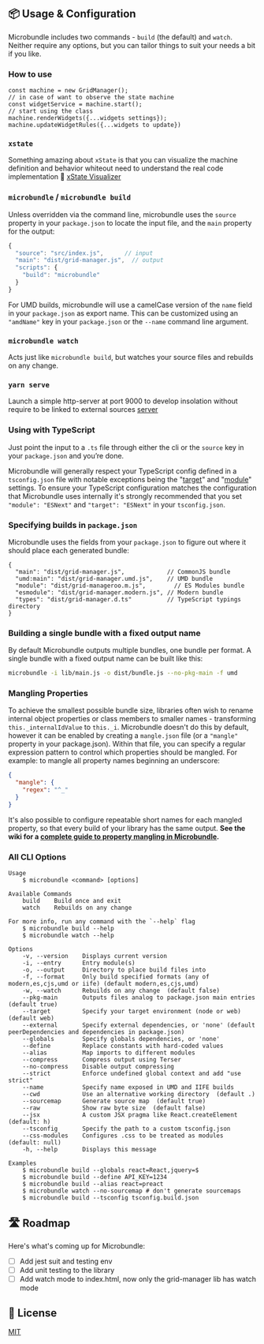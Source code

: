 ## 📦 Usage & Configuration <a name="usage"></a>

Microbundle includes two commands - `build` (the default) and `watch`. Neither require any options, but you can tailor things to suit your needs a bit if you like.

### How to **use**
```
const machine = new GridManager();
// in case of want to observe the state machine
const widgetService = machine.start();
// start using the class
machine.renderWidgets({...widgets settings});
machine.updateWidgetRules({...widgets to update})
```

### `xstate`

Something amazing about `xState` is that you can visualize the machine definition and behavior whiteout need to understand the real code implementation 🎉
[xState Visualizer](https://xstate.js.org/viz/?gist=4e165a26d86dab44acfb95f1c2f78481)

### `microbundle` / `microbundle build`

Unless overridden via the command line, microbundle uses the `source` property in your `package.json` to locate the input file, and the `main` property for the output:

```js
{
  "source": "src/index.js",      // input
  "main": "dist/grid-manager.js",  // output
  "scripts": {
    "build": "microbundle"
  }
}
```

For UMD builds, microbundle will use a camelCase version of the `name` field in your `package.json` as export name. This can be customized using an `"amdName"` key in your `package.json` or the `--name` command line argument.

### `microbundle watch`

Acts just like `microbundle build`, but watches your source files and rebuilds on any change.

### `yarn serve`

Launch a simple http-server at port 9000 to develop insolation without require to be linked to external sources [server](http://localhost:9000/)

### Using with TypeScript

Just point the input to a `.ts` file through either the cli or the `source` key in your `package.json` and you’re done.

Microbundle will generally respect your TypeScript config defined in a `tsconfig.json` file with notable exceptions being the "[target](https://www.typescriptlang.org/tsconfig#target)" and "[module](https://www.typescriptlang.org/tsconfig#module)" settings. To ensure your TypeScript configuration matches the configuration that Microbundle uses internally it's strongly recommended that you set `"module": "ESNext"` and `"target": "ESNext"` in your `tsconfig.json`.

### Specifying builds in `package.json`

Microbundle uses the fields from your `package.json` to figure out where it should place each generated bundle:

```
{
  "main": "dist/grid-manager.js",            // CommonJS bundle
  "umd:main": "dist/grid-manager.umd.js",    // UMD bundle
  "module": "dist/grid-manageroo.m.js",        // ES Modules bundle
  "esmodule": "dist/grid-manager.modern.js", // Modern bundle
  "types": "dist/grid-manager.d.ts"          // TypeScript typings directory
}
```

### Building a single bundle with a fixed output name

By default Microbundle outputs multiple bundles, one bundle per format. A single bundle with a fixed output name can be built like this:

```bash
microbundle -i lib/main.js -o dist/bundle.js --no-pkg-main -f umd
```

### Mangling Properties

To achieve the smallest possible bundle size, libraries often wish to rename internal object properties or class members to smaller names - transforming `this._internalIdValue` to `this._i`. Microbundle doesn't do this by default, however it can be enabled by creating a `mangle.json` file (or a `"mangle"` property in your package.json). Within that file, you can specify a regular expression pattern to control which properties should be mangled. For example: to mangle all property names beginning an underscore:

```json
{
  "mangle": {
    "regex": "^_"
  }
}
```

It's also possible to configure repeatable short names for each mangled property, so that every build of your library has the same output. **See the wiki for a [complete guide to property mangling in Microbundle](https://github.com/developit/microbundle/wiki/mangle.json).**

### All CLI Options <a name="options"></a>

```
Usage
	$ microbundle <command> [options]

Available Commands
	build    Build once and exit
	watch    Rebuilds on any change

For more info, run any command with the `--help` flag
	$ microbundle build --help
	$ microbundle watch --help

Options
	-v, --version    Displays current version
	-i, --entry      Entry module(s)
	-o, --output     Directory to place build files into
	-f, --format     Only build specified formats (any of modern,es,cjs,umd or iife) (default modern,es,cjs,umd)
	-w, --watch      Rebuilds on any change  (default false)
	--pkg-main       Outputs files analog to package.json main entries  (default true)
	--target         Specify your target environment (node or web)  (default web)
	--external       Specify external dependencies, or 'none' (default peerDependencies and dependencies in package.json)
	--globals        Specify globals dependencies, or 'none'
	--define         Replace constants with hard-coded values
	--alias          Map imports to different modules
	--compress       Compress output using Terser
	--no-compress    Disable output compressing
	--strict         Enforce undefined global context and add "use strict"
	--name           Specify name exposed in UMD and IIFE builds
	--cwd            Use an alternative working directory  (default .)
	--sourcemap      Generate source map  (default true)
	--raw            Show raw byte size  (default false)
	--jsx            A custom JSX pragma like React.createElement (default: h)
	--tsconfig       Specify the path to a custom tsconfig.json
	--css-modules    Configures .css to be treated as modules (default: null)
	-h, --help       Displays this message

Examples
	$ microbundle build --globals react=React,jquery=$
	$ microbundle build --define API_KEY=1234
	$ microbundle build --alias react=preact
	$ microbundle watch --no-sourcemap # don't generate sourcemaps
	$ microbundle build --tsconfig tsconfig.build.json
```

## 🛣 Roadmap

Here's what's coming up for Microbundle:

- [ ] Add jest suit and testing env
- [ ] Add unit testing to the library
- [ ] Add watch mode to index.html, now only the grid-manager lib has watch mode

## 🥂 License

[MIT](https://oss.ninja/mit/developit/)

[rollup]: https://github.com/rollup/rollup
[babel]: https://babeljs.io/
[async-to-promises]: https://github.com/rpetrich/babel-plugin-transform-async-to-promises
